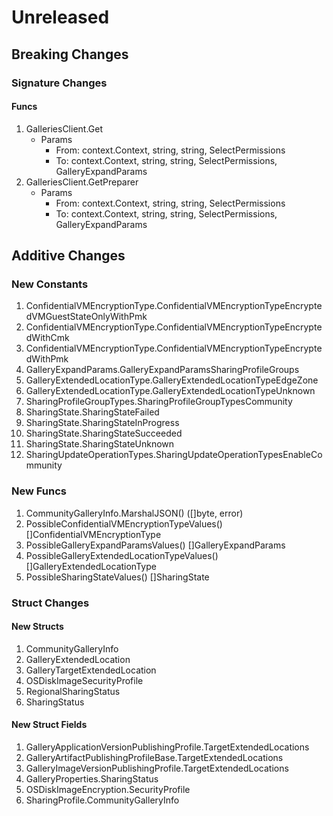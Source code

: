 # Unreleased

## Breaking Changes

### Signature Changes

#### Funcs

1. GalleriesClient.Get
	- Params
		- From: context.Context, string, string, SelectPermissions
		- To: context.Context, string, string, SelectPermissions, GalleryExpandParams
1. GalleriesClient.GetPreparer
	- Params
		- From: context.Context, string, string, SelectPermissions
		- To: context.Context, string, string, SelectPermissions, GalleryExpandParams

## Additive Changes

### New Constants

1. ConfidentialVMEncryptionType.ConfidentialVMEncryptionTypeEncryptedVMGuestStateOnlyWithPmk
1. ConfidentialVMEncryptionType.ConfidentialVMEncryptionTypeEncryptedWithCmk
1. ConfidentialVMEncryptionType.ConfidentialVMEncryptionTypeEncryptedWithPmk
1. GalleryExpandParams.GalleryExpandParamsSharingProfileGroups
1. GalleryExtendedLocationType.GalleryExtendedLocationTypeEdgeZone
1. GalleryExtendedLocationType.GalleryExtendedLocationTypeUnknown
1. SharingProfileGroupTypes.SharingProfileGroupTypesCommunity
1. SharingState.SharingStateFailed
1. SharingState.SharingStateInProgress
1. SharingState.SharingStateSucceeded
1. SharingState.SharingStateUnknown
1. SharingUpdateOperationTypes.SharingUpdateOperationTypesEnableCommunity

### New Funcs

1. CommunityGalleryInfo.MarshalJSON() ([]byte, error)
1. PossibleConfidentialVMEncryptionTypeValues() []ConfidentialVMEncryptionType
1. PossibleGalleryExpandParamsValues() []GalleryExpandParams
1. PossibleGalleryExtendedLocationTypeValues() []GalleryExtendedLocationType
1. PossibleSharingStateValues() []SharingState

### Struct Changes

#### New Structs

1. CommunityGalleryInfo
1. GalleryExtendedLocation
1. GalleryTargetExtendedLocation
1. OSDiskImageSecurityProfile
1. RegionalSharingStatus
1. SharingStatus

#### New Struct Fields

1. GalleryApplicationVersionPublishingProfile.TargetExtendedLocations
1. GalleryArtifactPublishingProfileBase.TargetExtendedLocations
1. GalleryImageVersionPublishingProfile.TargetExtendedLocations
1. GalleryProperties.SharingStatus
1. OSDiskImageEncryption.SecurityProfile
1. SharingProfile.CommunityGalleryInfo
